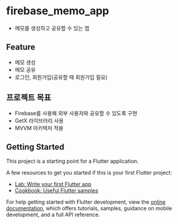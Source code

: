 # firebase_memo_app
- 메모를 생성하고 공유할 수 있는 앱

## Feature
- 메모 생성
- 메모 공유
- 로그인, 회원가입(공유할 때 회원가입 필요)

## 프로젝트 목표
- Firebase를 사용해 외부 사용자와 공유할 수 있도록 구현
- GetX 라이브러리 사용
- MVVM 아키텍처 적용

## Getting Started

This project is a starting point for a Flutter application.

A few resources to get you started if this is your first Flutter project:

- [Lab: Write your first Flutter app](https://docs.flutter.dev/get-started/codelab)
- [Cookbook: Useful Flutter samples](https://docs.flutter.dev/cookbook)

For help getting started with Flutter development, view the
[online documentation](https://docs.flutter.dev/), which offers tutorials,
samples, guidance on mobile development, and a full API reference.
